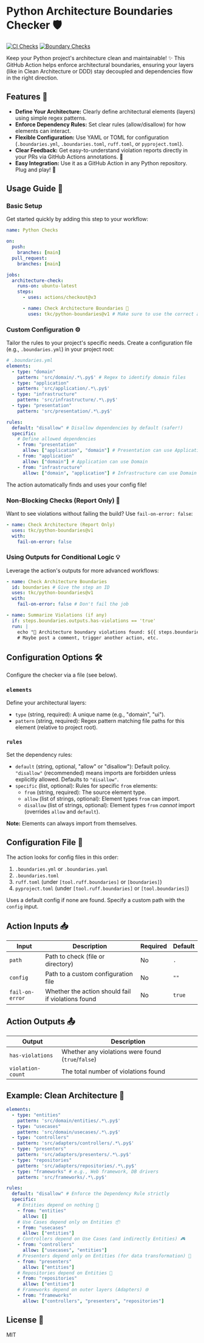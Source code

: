 # Python Architecture Boundaries Checker 🛡️

[![CI Checks](https://github.com/tkc/python-boundaries/actions/workflows/lint_type_checks.yml/badge.svg)](https://github.com/tkc/python-boundaries/actions/workflows/lint_type_checks.yml)
[![Boundary Checks](https://github.com/tkc/python-boundaries/actions/workflows/boundary_checks.yml/badge.svg)](https://github.com/tkc/python-boundaries/actions/workflows/boundary_checks.yml)

Keep your Python project's architecture clean and maintainable! ✨ This GitHub Action helps enforce architectural boundaries, ensuring your layers (like in Clean Architecture or DDD) stay decoupled and dependencies flow in the right direction.

## Features 🚀

- **Define Your Architecture:** Clearly define architectural elements (layers) using simple regex patterns.
- **Enforce Dependency Rules:** Set clear rules (allow/disallow) for how elements can interact.
- **Flexible Configuration:** Use YAML or TOML for configuration (`.boundaries.yml`, `.boundaries.toml`, `ruff.toml`, or `pyproject.toml`).
- **Clear Feedback:** Get easy-to-understand violation reports directly in your PRs via GitHub Actions annotations. 📝
- **Easy Integration:** Use it as a GitHub Action in any Python repository. Plug and play! 🔌

## Usage Guide 📖

### Basic Setup

Get started quickly by adding this step to your workflow:

```yaml
name: Python Checks

on:
  push:
    branches: [main]
  pull_request:
    branches: [main]

jobs:
  architecture-check:
    runs-on: ubuntu-latest
    steps:
      - uses: actions/checkout@v3

      - name: Check Architecture Boundaries 🏰
        uses: tkc/python-boundaries@v1 # Make sure to use the correct action path
```

### Custom Configuration ⚙️

Tailor the rules to your project's specific needs. Create a configuration file (e.g., `.boundaries.yml`) in your project root:

```yaml
# .boundaries.yml
elements:
  - type: "domain"
    pattern: 'src/domain/.*\.py$' # Regex to identify domain files
  - type: "application"
    pattern: 'src/application/.*\.py$'
  - type: "infrastructure"
    pattern: 'src/infrastructure/.*\.py$'
  - type: "presentation"
    pattern: 'src/presentation/.*\.py$'

rules:
  default: "disallow" # Disallow dependencies by default (safer!)
  specific:
    # Define allowed dependencies
    - from: "presentation"
      allow: ["application", "domain"] # Presentation can use Application & Domain
    - from: "application"
      allow: ["domain"] # Application can use Domain
    - from: "infrastructure"
      allow: ["domain", "application"] # Infrastructure can use Domain & Application
```

The action automatically finds and uses your config file!

### Non-Blocking Checks (Report Only) 🚦

Want to see violations without failing the build? Use `fail-on-error: false`:

```yaml
- name: Check Architecture (Report Only)
  uses: tkc/python-boundaries@v1
  with:
    fail-on-error: false
```

### Using Outputs for Conditional Logic 💡

Leverage the action's outputs for more advanced workflows:

```yaml
- name: Check Architecture Boundaries
  id: boundaries # Give the step an ID
  uses: tkc/python-boundaries@v1
  with:
    fail-on-error: false # Don't fail the job

- name: Summarize Violations (if any)
  if: steps.boundaries.outputs.has-violations == 'true'
  run: |
    echo "🚨 Architecture boundary violations found: ${{ steps.boundaries.outputs.violation-count }}"
    # Maybe post a comment, trigger another action, etc.
```

## Configuration Options 🛠️

Configure the checker via a file (see below).

### `elements`

Define your architectural layers:

- `type` (string, required): A unique name (e.g., "domain", "ui").
- `pattern` (string, required): Regex pattern matching file paths for this element (relative to project root).

### `rules`

Set the dependency rules:

- `default` (string, optional, "allow" or "disallow"): Default policy. `"disallow"` (recommended) means imports are forbidden unless explicitly allowed. Defaults to `"disallow"`.
- `specific` (list, optional): Rules for specific `from` elements:
  - `from` (string, required): The source element type.
  - `allow` (list of strings, optional): Element types `from` can import.
  - `disallow` (list of strings, optional): Element types `from` _cannot_ import (overrides `allow` and `default`).

**Note:** Elements can always import from themselves.

## Configuration File 📄

The action looks for config files in this order:

1.  `.boundaries.yml` or `.boundaries.yaml`
2.  `.boundaries.toml`
3.  `ruff.toml` (under `[tool.ruff.boundaries]` or `[boundaries]`)
4.  `pyproject.toml` (under `[tool.ruff.boundaries]` or `[tool.boundaries]`)

Uses a default config if none are found. Specify a custom path with the `config` input.

## Action Inputs 📥

| Input           | Description                                        | Required | Default |
| --------------- | -------------------------------------------------- | -------- | ------- |
| `path`          | Path to check (file or directory)                  | No       | `.`     |
| `config`        | Path to a custom configuration file                | No       | `""`    |
| `fail-on-error` | Whether the action should fail if violations found | No       | `true`  |

## Action Outputs 📤

| Output            | Description                                        |
| ----------------- | -------------------------------------------------- |
| `has-violations`  | Whether any violations were found (`true`/`false`) |
| `violation-count` | The total number of violations found               |

## Example: Clean Architecture 🧼

```yaml
elements:
  - type: "entities"
    pattern: 'src/domain/entities/.*\.py$'
  - type: "usecases"
    pattern: 'src/domain/usecases/.*\.py$'
  - type: "controllers"
    pattern: 'src/adapters/controllers/.*\.py$'
  - type: "presenters"
    pattern: 'src/adapters/presenters/.*\.py$'
  - type: "repositories"
    pattern: 'src/adapters/repositories/.*\.py$'
  - type: "frameworks" # e.g., Web framework, DB drivers
    pattern: 'src/frameworks/.*\.py$'

rules:
  default: "disallow" # Enforce the Dependency Rule strictly
  specific:
    # Entities depend on nothing 🧘
    - from: "entities"
      allow: []
    # Use Cases depend only on Entities 📦
    - from: "usecases"
      allow: ["entities"]
    # Controllers depend on Use Cases (and indirectly Entities) 🎮
    - from: "controllers"
      allow: ["usecases", "entities"]
    # Presenters depend only on Entities (for data transformation) 🎨
    - from: "presenters"
      allow: ["entities"]
    # Repositories depend on Entities 💾
    - from: "repositories"
      allow: ["entities"]
    # Frameworks depend on outer layers (Adapters) 🌐
    - from: "frameworks"
      allow: ["controllers", "presenters", "repositories"]
```

## License 📜

MIT
